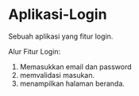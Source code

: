 # Aplikasi-Login
Sebuah aplikasi yang fitur login.

Alur Fitur Login:
1. Memasukkan email dan password
2. memvalidasi masukan.
3. menampilkan halaman beranda.

